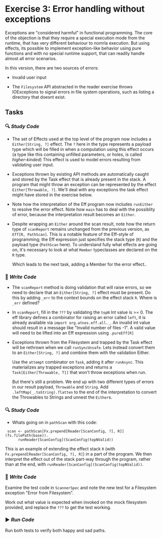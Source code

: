 # Exercise 3: Error handling without exceptions

Exceptions are "considered harmful" in functional programming. The core of the objection is that they
require a special execution mode from the runtime, that has very different behaviour to nomrla execution.
But using effects, its possible to implement exception-like behavior using pure functions and with no special runtime
 support, that can readily handle almost all error scenarios.

In this version, there are two sources of errors:

- Invalid user input

- The `Filesystem` API abstracted in the reader exercise throws IOExceptions to signal errors in file system operations, such as listing
 a directory that doesnt exist.

## Tasks

### :mag: _Study Code_

- The set of Effects used at the top level of the program now includes a `Either[String, ?]` effect. The `?` here in the type represents a payload type which will be filled in when
a computation using this effect occurs (a type like this containing unfilled parameters, or holes, is called *higher-kinded*)
This effect is used to model errors resulting from validating user input.

- Exceptions thrown by existing API methods are automatically caught and stored by the Task effect that is already present in the stack.
A program that might throw an exception can be represented by the effect `Either[Throwable, ?]`. We'll deal with any
exceptions the task effect might have stored in the exercise below.

- Note how the interpretation of the Eff program now includes `runEither` to resolve the error effect. Note how `main`
has to deal with the possiblity of error, because the interpretation result becomes an `Either`.

-  Despite wrapping an `Either` around the scan result, note how the return type of `scanReport`
 remains unchanged from the previous version, as `Eff[R, PathScan]`. This is a notable feature of the Eff-style of programming;
 the Eff expression just specifies the stack type (`R`) and the payload type (`PathScan` here). To understand fully what
 effects are going on, it's necessary to look at what `Member` typeclasses are declared on the `R` type.

   Which leads to the next task, adding a Member for the error effect..

### :pencil: _Write Code_

- The `scanReport` method is doing validation that will raise errors, so we need to declare that an `Either[String, ?]` effect
must be present. Do this by adding `_err` to the context bounds on the effect stack `R`. Where is `_err` defined?

 - In `scanReport`, fill in the `???` by validating the `topN` Int value is >= 0. The eff library defines a combinator for raising an error
called `left`, it is already available via `import org.atnos.eff.all._`. An invalid int value should result in a message
like "Invalid number of files -1". A valid value will need to be lifted into an Eff expression using `.pureEff[R]`

- Exceptions thrown from the Filesystem and trapped by the Task effect will be rethrown when we call `runSyncUnsafe`.
Lets instead convert them to an `Either[String, ?]` and combine them with the validation Either.

   Use the `attempt` combinator on `Task`, adding it after `runAsync`. This materializes any trapped exceptions and returns
   a `Task[Either[Throwable, T]]` that won't throw exceptions when run.

   But there's still a problem. We end up with two different types of errors in our result payload, `Throwable` and `String`.
   Add `.leftMap(_.toString).flatten` to the end of the interpretation to convert the Throwables to Strings and unnest
   the `Either`s.

### :mag: _Study Code_

- Whats going on in `pathScan` with this code:
```
 scan <- pathScan[Fx.prepend[Reader[ScanConfig, ?], R]](fs.filePath(base)).
      runReader[ScanConfig](ScanConfig(topNValid))
```
This is an example of extending the effect stack `R` (with `Fx.prepend[Reader[ScanConfig, ?], R]`) in a part of the program.
We then interpret the effect out of the stack part-way through the program, rather than at the end, with
`runReader[ScanConfig](ScanConfig(topNValid))`.

### :pencil: _Write Code_

Examine the test code in `ScannerSpec` and note the new test for a Filesystem exception "Error from Filesystem".

Work out what value is expected when invoked on the mock filesystem provided, and replace the `???` to get the test working.

### :arrow_forward: _Run Code_

Run both tests to verify both happy and sad paths.
